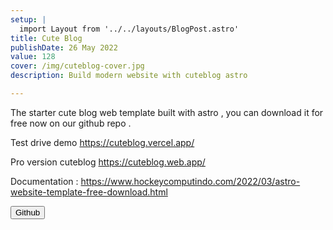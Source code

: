 ```yaml
---
setup: |
  import Layout from '../../layouts/BlogPost.astro'
title: Cute Blog
publishDate: 26 May 2022
value: 128
cover: /img/cuteblog-cover.jpg
description: Build modern website with cuteblog astro

---
```


The starter cute blog web template built with astro , you can download it for free now on our github repo .

Test drive demo https://cuteblog.vercel.app/

Pro version cuteblog https://cuteblog.web.app/

Documentation : https://www.hockeycomputindo.com/2022/03/astro-website-template-free-download.html

<p><a href="https://github.com/mesinkasir/cute-blog"><button class="btn-meteor link"> Github</button></a></p>
